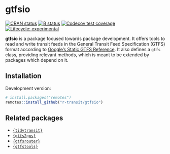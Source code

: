 
# gtfsio

[![CRAN
status](https://www.r-pkg.org/badges/version/gtfsio)](https://CRAN.R-project.org/package=gtfsio)
[![B
status](https://github.com/r-transit/gtfsio/workflows/R-CMD-check/badge.svg)](https://github.com/r-transit/gtfsio/actions?query=workflow%3AR-CMD-check)
[![Codecov test
coverage](https://codecov.io/gh/r-transit/gtfsio/branch/master/graph/badge.svg)](https://codecov.io/gh/r-transit/gtfsio?branch=master)
[![Lifecycle:
experimental](https://img.shields.io/badge/lifecycle-experimental-orange.svg)](https://lifecycle.r-lib.org/articles/stages.html)

**gtfsio** is a package focused towards package development. It offers
tools to read and write transit feeds in the General Transit Feed
Specification (GTFS) format according to [Google’s Static GTFS
Reference](https://developers.google.com/transit/gtfs/reference). It
also defines a `gtfs` class, providing relevant methods, which is meant
to be extended by packages which depend on it.

## Installation

Development version:

``` r
# install.packages("remotes")
remotes::install_github("r-transit/gtfsio")
```

## Related packages

-   [`{tidytransit}`](https://github.com/r-transit/tidytransit)
-   [`{gtfs2gps}`](https://github.com/ipeaGIT/gtfs2gps)
-   [`{gtfsrouter}`](https://github.com/ATFutures/gtfs-router)
-   [`{gtfstools}`](https://github.com/ipeaGIT/gtfstools)
